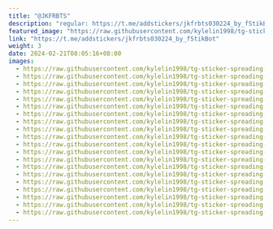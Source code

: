 ```yaml
---
title: "@JKFRBTS"
description: "regular: https://t.me/addstickers/jkfrbts030224_by_fStikBot"
featured_image: "https://raw.githubusercontent.com/kylelin1998/tg-sticker-spreading-worldwide-images/main/img/cda8898e-b4f1-485a-83d9-ec138829293f.jpg"
link: "https://t.me/addstickers/jkfrbts030224_by_fStikBot"
weight: 3
date: 2024-02-21T08:05:16+08:00
images:
  - https://raw.githubusercontent.com/kylelin1998/tg-sticker-spreading-worldwide-images/main/img/cda8898e-b4f1-485a-83d9-ec138829293f.jpg
  - https://raw.githubusercontent.com/kylelin1998/tg-sticker-spreading-worldwide-images/main/img/23805e99-05ac-4048-9262-0b2f9a7636cb.jpg
  - https://raw.githubusercontent.com/kylelin1998/tg-sticker-spreading-worldwide-images/main/img/898ed917-38af-490a-95ee-c722a789fbef.jpg
  - https://raw.githubusercontent.com/kylelin1998/tg-sticker-spreading-worldwide-images/main/img/c2ebf863-f08c-4477-ad67-acb8ecd07b43.jpg
  - https://raw.githubusercontent.com/kylelin1998/tg-sticker-spreading-worldwide-images/main/img/3d27210b-d04d-4844-b8e6-2f77da74214b.jpg
  - https://raw.githubusercontent.com/kylelin1998/tg-sticker-spreading-worldwide-images/main/img/ed47939c-f558-4c07-a451-689a11faffcf.jpg
  - https://raw.githubusercontent.com/kylelin1998/tg-sticker-spreading-worldwide-images/main/img/3cdc8f9e-7ef7-4922-a4d5-576b40f1b54e.jpg
  - https://raw.githubusercontent.com/kylelin1998/tg-sticker-spreading-worldwide-images/main/img/544b27bc-c4f2-446c-8964-a84df3a25b8d.jpg
  - https://raw.githubusercontent.com/kylelin1998/tg-sticker-spreading-worldwide-images/main/img/079d196f-54ec-4d78-9085-16a55361b59a.jpg
  - https://raw.githubusercontent.com/kylelin1998/tg-sticker-spreading-worldwide-images/main/img/0d3d6e0c-b50c-4bb8-888e-cfd41d86be4a.jpg
  - https://raw.githubusercontent.com/kylelin1998/tg-sticker-spreading-worldwide-images/main/img/f8d8266b-0517-4810-9bbb-be22f9bff451.jpg
  - https://raw.githubusercontent.com/kylelin1998/tg-sticker-spreading-worldwide-images/main/img/aae9d7a4-193c-47aa-8ea4-ef65e6981ef6.jpg
  - https://raw.githubusercontent.com/kylelin1998/tg-sticker-spreading-worldwide-images/main/img/0188ccd0-4bce-4990-8703-0f63121ae3b4.jpg
  - https://raw.githubusercontent.com/kylelin1998/tg-sticker-spreading-worldwide-images/main/img/044d6069-7cf8-495b-9f7f-10cb2102c403.jpg
  - https://raw.githubusercontent.com/kylelin1998/tg-sticker-spreading-worldwide-images/main/img/60c2bfe1-9eb9-4423-b298-021fa4ef7cb0.jpg
  - https://raw.githubusercontent.com/kylelin1998/tg-sticker-spreading-worldwide-images/main/img/35ac35f8-5694-4a31-8dc0-38708710d27d.jpg
  - https://raw.githubusercontent.com/kylelin1998/tg-sticker-spreading-worldwide-images/main/img/59e72d78-d5b1-48e8-8ae5-a166ccac5045.jpg
  - https://raw.githubusercontent.com/kylelin1998/tg-sticker-spreading-worldwide-images/main/img/f2ecb43e-040a-4bf3-9a05-9f0b824ce5b2.jpg
  - https://raw.githubusercontent.com/kylelin1998/tg-sticker-spreading-worldwide-images/main/img/84a27dfb-4316-40c7-be99-8e4c59ed6e07.jpg
  - https://raw.githubusercontent.com/kylelin1998/tg-sticker-spreading-worldwide-images/main/img/2c731846-6560-4005-a908-ceabbd02ad0a.jpg
---
```

